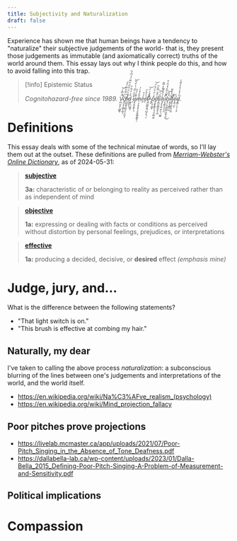 ```yaml
---
title: Subjectivity and Naturalization
draft: false
---
```


Experience has shown me that human beings have a tendency to "naturalize" their subjective judgements of the world- that is, they present those judgements as immutable (and axiomatically correct) truths of the world around them. This essay lays out why I think people do this, and how to avoid falling into this trap.

> [!info] Epistemic Status
>
> *Cognitohazard-free since 1989. V̴̛̤̪̫͕̙̖̺̳̘̅̀͆̽́̚͝ơ̸̡̼͙̗͎̳̦̻̩͐̅̿͒̿̈́̌́̕ḭ̷̺͖̞̠̻̼͎̠̱̲̞̌̀͛̈́͒̅̒̃̿̈́̾͆͐̃̚ͅd̵̰̪̟̩̑̾̈́͂̀̊ ̷̨̣̞̣̹͖͖̌̆̃̉̅̎͗̒̌́̏͝ͅw̵̡̢͍̬̰̙͒̐́̒̌ͅͅh̵̖̣̗̱̩͓̙̖̙̬̥̳̝̳͓̗͂̑́̽͛̓è̷̮̾̊r̸͕̀̀̉̐̎ȩ̷̲͚̫̫̮͈̜̺̩͙̜͕̐͂̇̓̈́̕͝ ̴̯̮̏̍̉p̷̖̯͔͚̙̽̍̇̋̉̈́̌̈́͝r̸̨̹͙̬̥͇̥͎̜͈͕̳̯̼̉͒͋̿̌̅ǫ̴̪̫̰͚̫̝̬͉͖͆̂͑̀͝h̴̡̡̢̧̛̲̣͍̤͉̜͚̲̓̑̃̿̏̽̿̃i̷̧̧̻̩̩̦̘̯̽͂̓̃̐̔̍͋͒̚b̵̢̛̦̖͓̺̪̳̣̫̫̘͉̼̌̏̄͜͝í̵͙̼̟̫̳̱̣̮͑̒̽͌̕͘͘̕t̵̨̢̢̛̗͍͙̖͙̫̋͘̕͠ȩ̴̼̜̰̚ͅd̴̡̳̤͕̦̖͔̙̆̓̽̾̊̾̉͌̓͘.*

# Definitions

This essay deals with some of the technical minutae of words, so I'll lay them out at the outset. These definitions are pulled from [*Merriam-Webster's Online Dictionary*](https://merriam-webster.com/), as of 2024-05-31:

> [**subjective**](https://www.merriam-webster.com/dictionary/subjective)
>
> **3a:** characteristic of or belonging to reality as perceived rather than as independent of mind

> [**objective**](https://www.merriam-webster.com/dictionary/objective)
>
> **1a:** expressing or dealing with facts or conditions as perceived without distortion by personal feelings, prejudices, or interpretations

> [**effective**](https://www.merriam-webster.com/dictionary/effective)
>
> **1a:** producing a decided, decisive, or **desired** effect *(emphasis mine)*

# Judge, jury, and...

What is the difference between the following statements?

* "That light switch is on."
* "This brush is effective at combing my hair."

## Naturally, my dear

I've taken to calling the above process *naturalization*: a subconscious blurring of the lines between one's judgements and interpretations of the world, and the world itself.

* https://en.wikipedia.org/wiki/Na%C3%AFve_realism_(psychology)
* https://en.wikipedia.org/wiki/Mind_projection_fallacy

## Poor pitches prove projections

* https://livelab.mcmaster.ca/app/uploads/2021/07/Poor-Pitch_Singing_in_the_Absence_of_Tone_Deafness.pdf
* https://dallabella-lab.ca/wp-content/uploads/2023/01/Dalla-Bella_2015_Defining-Poor-Pitch-Singing-A-Problem-of-Measurement-and-Sensitivity.pdf

## Political implications

# Compassion
